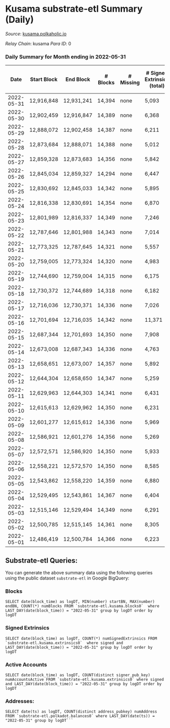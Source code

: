 # Kusama substrate-etl Summary (Daily)

_Source_: [kusama.polkaholic.io](https://kusama.polkaholic.io)

*Relay Chain*: kusama
*Para ID*: 0



### Daily Summary for Month ending in 2022-05-31


| Date | Start Block | End Block | # Blocks | # Missing | # Signed Extrinsics (total) | # Active Accounts | # Addresses with Balances | # Events | # Transfers | # XCM Transfers In | # XCM Transfers Out |
| ---- | ----------- | --------- | -------- | --------- | --------------------------- | ----------------- | ------------------------- | -------- | ----------- | ------------------ | ------------------- |
| 2022-05-31 | 12,916,848 | 12,931,241 | 14,394 | none  | 5,093 | 1,440 | 253,156 | 494,786 | 1,394 ($6,941,076.25) | 253 ($1,793,849.19) | 236 ($703,314.02) |
| 2022-05-30 | 12,902,459 | 12,916,847 | 14,389 | none  | 6,368 | 1,786 |  | 516,164 | 1,544 ($2,558,755.60) | 154 ($173,838.61) | 159 ($161,292.70) |
| 2022-05-29 | 12,888,072 | 12,902,458 | 14,387 | none  | 6,211 | 1,809 | 252,860 | 512,436 | 2,249 ($2,708,400.41) | 189 ($285,640.08) | 159 ($230,563.16) |
| 2022-05-28 | 12,873,684 | 12,888,071 | 14,388 | none  | 5,012 | 1,083 |  | 490,458 | 1,117 ($1,940,312.01) | 126 ($481,468.53) | 134 ($422,011.90) |
| 2022-05-27 | 12,859,328 | 12,873,683 | 14,356 | none  | 5,842 | 1,417 |  | 516,814 | 1,695 ($9,057,849.35) | 167 ($313,709.47) | 193 ($430,356.81) |
| 2022-05-26 | 12,845,034 | 12,859,327 | 14,294 | none  | 6,447 | 1,546 |  | 513,195 | 1,721 ($12,932,887.94) | 187 ($1,280,387.02) | 216 ($659,324.49) |
| 2022-05-25 | 12,830,692 | 12,845,033 | 14,342 | none  | 5,895 | 1,618 |  | 511,853 | 1,533 ($4,917,291.18) | 169 ($1,421,596.15) | 242 ($1,331,342.36) |
| 2022-05-24 | 12,816,338 | 12,830,691 | 14,354 | none  | 6,870 | 2,125 |  | 508,855 | 1,525 ($4,912,815.58) | 182 ($722,770.71) | 250 ($595,661.13) |
| 2022-05-23 | 12,801,989 | 12,816,337 | 14,349 | none  | 7,246 | 2,161 |  | 520,725 | 1,956 ($5,406,580.57) | 269 ($765,575.41) | 303 ($954,508.88) |
| 2022-05-22 | 12,787,646 | 12,801,988 | 14,343 | none  | 7,014 | 2,771 |  | 517,230 | 2,974 ($19,256,264.87) | 149 ($331,697.35) | 202 ($896,887.72) |
| 2022-05-21 | 12,773,325 | 12,787,645 | 14,321 | none  | 5,557 | 1,390 |  | 493,528 | 1,689 ($23,657,674.62) | 160 ($306,073.77) | 286 ($1,321,373.47) |
| 2022-05-20 | 12,759,005 | 12,773,324 | 14,320 | none  | 4,983 | 1,535 | 252,001 | 489,868 | 1,581 ($6,466,907.92) | 144 ($260,014.34) | 247 ($546,993.35) |
| 2022-05-19 | 12,744,690 | 12,759,004 | 14,315 | none  | 6,175 | 1,857 |  | 519,275 | 2,299 ($7,433,080.78) | 249 ($747,410.48) | 436 ($1,355,921.36) |
| 2022-05-18 | 12,730,372 | 12,744,689 | 14,318 | none  | 6,182 | 1,856 |  | 503,702 | 2,198 ($8,303,195.99) | 253 ($662,705.27) | 398 ($1,112,787.90) |
| 2022-05-17 | 12,716,036 | 12,730,371 | 14,336 | none  | 7,026 | 2,176 |  | 519,454 | 2,672 ($15,149,473.25) | 315 ($1,156,729.32) | 674 ($1,721,730.62) |
| 2022-05-16 | 12,701,694 | 12,716,035 | 14,342 | none  | 11,371 | 4,517 |  | 555,459 | 6,392 ($52,917,899.06) | 557 ($5,253,079.91) | 1,519 ($7,109,705.81) |
| 2022-05-15 | 12,687,344 | 12,701,693 | 14,350 | none  | 7,908 | 3,260 |  | 559,498 | 32,023 ($107,858,148.20) | 224 ($1,837,781.94) | 514 ($10,511,893.79) |
| 2022-05-14 | 12,673,008 | 12,687,343 | 14,336 | none  | 4,763 | 1,657 |  | 489,914 | 1,457 ($17,087,830.00) | 185 ($451,770.07) | 207 ($542,103.35) |
| 2022-05-13 | 12,658,651 | 12,673,007 | 14,357 | none  | 5,892 | 1,504 |  | 507,944 | 1,428 ($6,459,921.77) | 219 ($630,288.61) | 233 ($563,054.07) |
| 2022-05-12 | 12,644,304 | 12,658,650 | 14,347 | none  | 5,259 | 1,564 |  | 484,580 | 1,770 ($6,074,402.33) | 306 ($1,372,951.99) | 372 ($1,419,536.09) |
| 2022-05-11 | 12,629,963 | 12,644,303 | 14,341 | none  | 6,431 | 1,688 |  | 491,522 | 2,396 ($10,595,743.06) | 386 ($1,670,810.19) | 468 ($1,380,820.24) |
| 2022-05-10 | 12,615,613 | 12,629,962 | 14,350 | none  | 6,231 | 1,845 |  | 437,350 | 1,828 ($9,370,756.81) | 235 ($1,043,933.32) | 326 ($819,477.69) |
| 2022-05-09 | 12,601,277 | 12,615,612 | 14,336 | none  | 5,969 | 1,777 |  | 411,863 | 1,724 ($10,483,435.79) | 227 ($575,356.98) | 253 ($879,723.47) |
| 2022-05-08 | 12,586,921 | 12,601,276 | 14,356 | none  | 5,269 | 1,334 |  | 390,012 | 1,528 ($6,097,382.73) | 152 ($276,477.13) | 218 ($453,705.02) |
| 2022-05-07 | 12,572,571 | 12,586,920 | 14,350 | none  | 5,933 | 1,533 |  | 407,908 | 1,729 ($4,240,677.39) | 142 ($768,918.04) | 154 ($825,581.23) |
| 2022-05-06 | 12,558,221 | 12,572,570 | 14,350 | none  | 8,585 | 1,969 |  | 414,734 | 1,775 ($6,188,640.93) | 186 ($489,715.65) | 203 ($1,076,270.60) |
| 2022-05-05 | 12,543,862 | 12,558,220 | 14,359 | none  | 6,880 | 1,794 |  | 399,917 | 1,388 ($5,225,558.98) | 165 ($403,861.64) | 176 ($745,677.65) |
| 2022-05-04 | 12,529,495 | 12,543,861 | 14,367 | none  | 6,404 | 1,470 |  | 408,819 | 1,204 ($2,235,066.12) | 126 ($195,327.54) | 169 ($281,077.69) |
| 2022-05-03 | 12,515,146 | 12,529,494 | 14,349 | none  | 6,291 | 1,475 |  | 391,091 | 1,277 ($3,655,121.65) | 113 ($178,934.12) | 143 ($205,552.60) |
| 2022-05-02 | 12,500,785 | 12,515,145 | 14,361 | none  | 8,305 | 2,471 |  | 402,278 | 2,105 ($25,218,435.96) | 117 ($364,966.80) | 159 ($634,672.06) |
| 2022-05-01 | 12,486,419 | 12,500,784 | 14,366 | none  | 6,223 | 1,462 |  | 385,062 | 1,683 ($4,516,719.09) | 134 ($282,171.34) | 180 ($398,280.57) |

## Substrate-etl Queries:
You can generate the above summary data using the following queries using the public dataset `substrate-etl` in Google BigQuery:


### Blocks
```
SELECT date(block_time) as logDT, MIN(number) startBN, MAX(number) endBN, COUNT(*) numBlocks FROM `substrate-etl.kusama.blocks0`  where LAST_DAY(date(block_time)) = "2022-05-31" group by logDT order by logDT
```


### Signed Extrinsics
```
SELECT date(block_time) as logDT, COUNT(*) numSignedExtrinsics FROM `substrate-etl.kusama.extrinsics0`  where signed and LAST_DAY(date(block_time)) = "2022-05-31" group by logDT order by logDT
```


### Active Accounts
```
SELECT date(block_time) as logDT, COUNT(distinct signer_pub_key) numAccountsActive FROM `substrate-etl.kusama.extrinsics0` where signed and LAST_DAY(date(block_time)) = "2022-05-31" group by logDT order by logDT
```


### Addresses:
```
SELECT date(ts) as logDT, COUNT(distinct address_pubkey) numAddress FROM `substrate-etl.polkadot.balances0` where LAST_DAY(date(ts)) = "2022-05-31" group by logDT```

